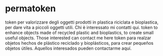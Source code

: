# permatoken
token per valorizzare degli oggetti prodotti in plastica riciclata e bioplastica, per dare vita a piccoli oggetti utili. Chi è interessato mi contatti qui.
token to enhance objects made of recycled plastic and bioplastics, to create small useful objects. Those interested can contact me here
token para realzar objetos hechos de plástico reciclado y bioplásticos, para crear pequeños objetos útiles. Aquellos interesados pueden contactarme aquí.
